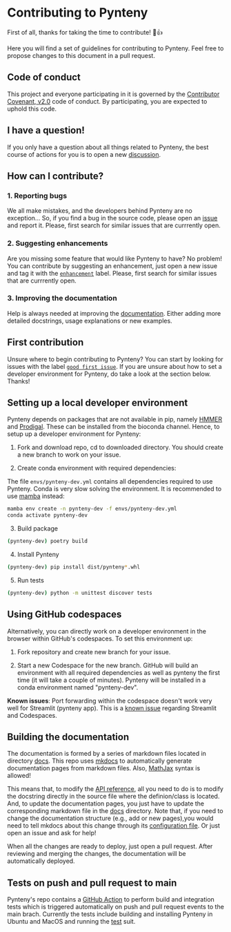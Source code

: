 # Contributing to Pynteny

First of all, thanks for taking the time to contribute! :tada::+1:

Here you will find a set of guidelines for contributing to Pynteny. Feel free to propose changes to this document in a pull request.

## Code of conduct

This project and everyone participating in it is governed by the [Contributor Covenant, v2.0](CODE_OF_CONDUCT.md) code of conduct. By participating, you are expected to uphold this code.

## I have a question!

If you only have a question about all things related to Pynteny, the best course of actions for you is to open a new [discussion](https://github.com/Robaina/Pynteny/discussions).

## How can I contribute?

### 1. Reporting bugs

We all make mistakes, and the developers behind Pynteny are no exception... So, if you find a bug in the source code, please open an [issue](https://github.com/Robaina/Pynteny/issues) and report it. Please, first search for similar issues that are currrently open.

### 2. Suggesting enhancements

Are you missing some feature that would like Pynteny to have? No problem! You can contribute by suggesting an enhancement, just open a new issue and tag it with the [```enhancement```](https://github.com/Robaina/Pynteny/labels/enhancement) label. Please, first search for similar issues that are currrently open.

### 3. Improving the documentation

Help is always needed at improving the [documentation](https://robaina.github.io/Pynteny/). Either adding more detailed docstrings, usage explanations or new examples.

## First contribution

Unsure where to begin contributing to Pynteny? You can start by looking for issues with the label [```good first issue```](https://github.com/Robaina/Pynteny/labels/good%20first%20issue). If you are unsure about how to set a developer environment for Pynteny, do take a look at the section below. Thanks!

## Setting up a local developer environment

Pynteny depends on packages that are not available in pip, namely [HMMER](https://github.com/EddyRivasLab/hmmer) and [Prodigal](https://github.com/hyattpd/Prodigal). These can be installed from the bioconda channel. Hence, to setup up a developer environment for Pynteny:

1. Fork and download repo, cd to downloaded directory. You should create a new branch to work on your issue.

2. Create conda environment with required dependencies:

The file `envs/pynteny-dev.yml` contains all dependencies required to use Pynteny. Conda is very slow solving the environment. It is recommended to use [mamba](https://github.com/mamba-org/mamba) instead:

```bash
mamba env create -n pynteny-dev -f envs/pynteny-dev.yml
conda activate pynteny-dev
```

3. Build package

```bash
(pynteny-dev) poetry build
```

4. Install Pynteny

```bash
(pynteny-dev) pip install dist/pynteny*.whl
```

5. Run tests

```bash
(pynteny-dev) python -m unittest discover tests
```

## Using GitHub codespaces

Alternatively, you can directly work on a developer environment in the browser within GitHub's codespaces. To set this environment up:

1. Fork repository and create new branch for your issue.

2. Start a new Codespace for the new branch. GitHub will build an environment with all required dependencies as well as pynteny the first time (it will take a couple of minutes). Pynteny will be installed in a conda environment named "pynteny-dev".

__Known issues__:
Port forwarding within the codespace doesn't work very well for Streamlit (pynteny app). This is a [known issue](https://discuss.streamlit.io/t/how-to-make-streamlit-run-on-codespaces/24526) regarding Streamlit and Codespaces.

## Building the documentation

The documentation is formed by a series of markdown files located in directory [docs](https://github.com/Robaina/Pynteny/tree/main/docs). This repo uses [mkdocs](https://www.mkdocs.org/) to automatically generate documentation pages from markdown files. Also, [MathJax](https://github.com/mathjax/MathJax) syntax is allowed!

This means that, to modify the [API reference](https://robaina.github.io/Pynteny/references/api/), all you need to do is to modify the docstring directly in the source file where the definion/class is located. And, to update the documentation pages, you just have to update the corresponding markdown file in the [docs](https://github.com/Robaina/Pynteny/tree/main/docs) directory. Note that, if you need to change the documentation structure (e.g., add or new pages),you would need to tell mkdocs about this change through its [configuration file](https://github.com/Robaina/Pynteny/blob/main/mkdocs.yml). Or just open an issue and ask for help!

When all the changes are ready to deploy, just open a pull request. After reviewing and merging the changes, the documentation will be automatically deployed.

## Tests on push and pull request to main

Pynteny's repo contains a [GitHub Action](https://github.com/features/actions) to perform build and integration tests which is triggered automatically on push and pull request events to the main brach. Currently the tests include building and installing Pynteny in Ubuntu and MacOS and running the [test](tests) suit.
